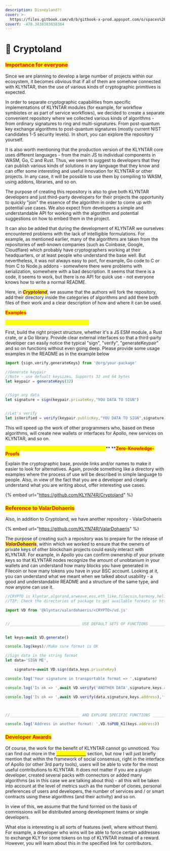 ```yaml
---
description: Disneyland?!
cover: >-
  https://files.gitbook.com/v0/b/gitbook-x-prod.appspot.com/o/spaces%2FphIHWZY173DpNXBbDjVg%2Fuploads%2FyH3948zPachq9c7FNdyM%2FScZyDB.webp?alt=media&token=e81ba55b-4ea9-4ff9-820e-c7a8bb55c28d
coverY: -478.3838383838384
---
```


# 🎢 Cryptoland

### <mark style="color:red;">Importance for everyone</mark>

Since we are planning to develop a large number of projects within our ecosystem, it becomes obvious that if all of them are somehow connected with KLYNTAR, then the use of various kinds of cryptographic primitives is expected.

In order to separate cryptographic capabilities from specific implementations of KLYNTAR modules (for example, for workflow symbiotes or as part of service workflows), we decided to create a separate convenient repository where we collected various kinds of algorithms - from ordinary signatures to ring and multi-signatures. From post-quantum key exchange algorithms to post-quantum signatures (mostly current NIST candidates 1-5 security levels). In short, you can explore the repository yourself.

It is also worth mentioning that the production version of the KLYNTAR core uses different languages ​​- from the main JS to individual components in WASM, Go, C and Rust. Thus, we seem to suggest to developers that they can publish various kinds of solutions in any language that they know and can offer some interesting and useful innovation for KLYNTAR or other projects. In any case, it will be possible to use them by compiling to WASM, using addons, libraries, and so on.

The purpose of creating this repository is also to give both KLYNTAR developers and just third-party developers for their projects the opportunity to quickly "join" the essence of the algorithm in order to come up with potential use cases. We also expect from developers a simple and understandable API for working with the algorithm and potential suggestions on how to embed them in the project.

It can also be added that during the development of KLYNTAR we ourselves encountered problems with the lack of intelligible formulations. For example, as mentioned earlier, many of the algorithms are taken from the repositories of well-known companies (such as Coinbase, Google, Cloudflare) which probably have cryptographers working at their headquarters, or at least people who understand the base well. But nevertheless, it was not always easy to port, for example, Go code to C or from C to Node.js addons - somewhere there were problems with serialization, somewhere with a bad description. It seems that there is a code, it seems to work, but there is no API for quick use - not everyone knows how to write a normal README.

Here, in _<mark style="color:purple;">**Cryptoland**</mark>_, we assume that the authors will fork the repository, add their directory inside the categories of algorithms and add there both files of their work and a clear description of how and where it can be used.

<mark style="color:red;">**Examples**</mark>

<mark style="color:yellow;">**You add some new signature algorithm**</mark>

First, build the right project structure, whether it's a JS ESM module, a Rust crate, or a Go library. Provide clear external interfaces so that a third-party developer can easily notice the typical "sign", "verify", "generateKeypair" and so on functions without even going deep. Please provide some usage examples in the README as in the example below

```javascript
import {sign,verify,generateKeys} from '@org/your-package'

//Generate keypair
//Note - use defualt keysizes. Supports 32 and 64 bytes
let keypair = generateKeys(32)


//Sign any data
let signature = sign(keypair.privateKey,"YOU DATA TO SIGN")


//Let's verify
let isVerified = verify(keypair.publicKey,"YOU DATA TO SIGN",signature)
```

This will speed up the work of other programmers who, based on these algorithms, will create new wallets or interfaces for Apollo, new services on KLYNTAR, and so on.

<mark style="color:yellow;">**You add some new algorithm from the realm of**</mark>** **<mark style="color:red;">**Zero-Knowledge-Proofs**</mark>

Explain the cryptographic base, provide links and/or names to make it easier to look for alternatives. Again, provide something like a directory with examples where the process of use will be described in simple language to people. Also, in view of the fact that you are a developer and clearly understand what you are writing about, offer interesting use cases.

{% embed url="https://github.com/KLYN74R/Cryptoland" %}

### <mark style="color:red;">**Reference to ValarDohaeris**</mark>

Also, in addition to Cryptoland, we have another repository - ValarDohaeris

{% embed url="https://github.com/KLYN74R/ValarDohaeris" %}

The purpose of creating such a repository was to prepare for the release of _<mark style="color:purple;">**ValarDohaeris**</mark>_, within which we worked to ensure that the owners of private keys of other blockchain projects could easily interact with KLYNTAR. For example, in Apollo you can confirm ownership of your private keys so that KLYNTAR nodes recognize the amount of unobtanium in your wallets and can understand how many blocks you have generated in Filecoin or how many tokens you have in your BSC account. Looking at it, you can understand what we meant when we talked about usability - a good and understandable README and a structure of the same type, and now anyone can use it.

```javascript
//CRYPTO is klyntar,algorand,arweave,eos,eth_like,filecoin,harmony,helium,mina,polkadot,ripple,solana,stellar,zilliqa(unimplemented)
//TIP: Check the directories of package to get available formats or https://github.com/KLYN74R/ValarDohaeris

import VD from '@klyntar/valardohaeris/<CRYPTO>/vd.js'


//_______________________________ USE DEFAULT SETS OF FUNCTIONS _______________________________


let keys=await VD.generate()

console.log(keys)//Make sure format is OK

//Sign data in the string format
let data='SIGN ME',

    signature=await VD.sign(data,keys.privateKey)

console.log('Your signature in transportable format => ',signature)

console.log('Is ok => ',await VD.verify('ANOTHER DATA',signature,keys.address),` (should be ❌)`)

console.log('Is ok => ',await VD.verify(data,signature,keys.address),'(should be ✔️)')



//_______________________________ AND EXPLORE SPECIFIC FUNCTIONS _______________________________

console.log('Address in another format: ',VD.toPUB_K1(keys.address))
```

### <mark style="color:red;">Developer Awards</mark>

Of course, the work for the benefit of KLYNTAR cannot go unnoticed. You can find out more in the [_<mark style="color:yellow;">**Contributions**</mark>_](../contributions.md) section, but now I will just briefly mention that within the framework of social consensus, right in the interface of Apollo (or other 3rd party tools), users will be able to vote for the most useful contributions to KLYNTAR. It does not matter if you are a plugin developer, created several packs with connectors or added many algorithms (as in this case we are talking about this) - all this will be taken into account at the level of metrics such as the number of clones, personal preferences of users and developers, the number of services and / or smart contracts using these algorithms (and their activity) and so on.

In view of this, we assume that the fund formed on the basis of commissions will be distributed among development teams or single developers.

What else is interesting is all sorts of features (well, where without them). For example, a developer who wins will be able to force certain addresses to exchange KLY for some tokens on top of KLYNTAR instead of a reward. However, you will learn about this in the specified link for contributors.
